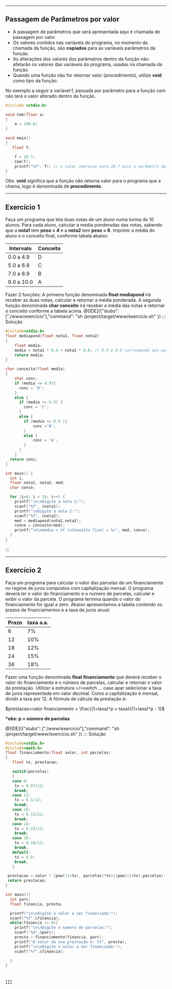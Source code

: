 ----
Passagem de Parâmetros por valor
----
+ A passagem de parâmetros que será apresentada aqui é chamada de passagem por valor. 
+ Os valores contidos nas variáveis do programa, no momento da chamada da função, são <b>copiados</B> para as variáveis parâmetros da função.  
+ As alterações dos valores dos parâmetros dentro da função não afetarão os valores das variáveis do programa, usadas na chamada da função.
+ Quando uma função não for retornar valor (procedimento), utilize <b>void</b> como tipo da função.
<p>No exemplo a seguir a variável f, passada por parâmetro para a função cem não terá o valor alterado dentro da função.</p>

```C runnable
#include <stdio.h>

void Cem(float a)
{
    a = 100.0;
}

void main()
{
   float f;

    f = 20.7;
    Cem(f);
    printf("%f", f); // o valor impresso será 20.7 pois o parâmetro da função foi passado por valor.
} 
```

Obs: <b>void</b> significa que a função não retorna valor para o programa que a chama, logo é denominada de <b>procedimento</b>.

----
Exercício 1
----
Faça um programa que leia duas notas de um aluno numa turma de 10 alunos. Para cada aluno, calcular a média ponderadas das notas, sabendo que a <b>nota1</b> tem <b>peso = 4</b> e a <b>nota2</b> tem <b>peso = 6</b>. Imprimir a média do aluno e o conceito final, conforme tabela abaixo:

| Intervalo | Conceito |
| --------- | -------- |
| 0.0 a 4.9 |    D     |
| 5.0 a 6.9 |    C     |
| 7.0 a 8.9 |    B     |
| 9.0 a 10.0|    A     |

Fazer 2 funções:
A primeira função denominada <b>float mediapond</b> irá receber as duas notas, calcular e retornar a média ponderada. A segunda função denominada <b>char conceito</b> irá receber a média das notas e retornar o conceito conforme a tabela acima.
@[IDE]({"stubs": ["./www/exercicio"],"command": "sh /project/target/www/exercicio.sh"
})
::: Solução

``` C
#include<stdio.h>
float mediapond(float nota1, float nota2)
{
    float media;
    media = nota1 * 0.4 + nota2 * 0.6; // 0.4 e 0.6 corresponde aos pesos das notas dividido pela soma dos pesos.
    return media;
}

char conceito(float media)
{
    char conc;
    if (media <= 4.9){
      conc = 'D';
    }
    else {
      if (media <= 6.9) {
        conc = 'C';
      }
      else {
        if (media <= 8.9 ){
            conc ='B';
        }
        else {
            conc = 'A';
        }
      }
    }
  return conc;
}

int main() {
  int i;
  float nota1, nota2, med;
  char conce;

  for (i=0; i < 10; i++) {
    printf("\n\nDigite a nota 1:");
    scanf("%f", &nota1);
    printf("\nDigite a nota 2:");
    scanf("%f", &nota2);
    med = mediapond(nota1,nota2);
    conce = conceito(med);
    printf("\n\nmédia = %f \nConceito final = %c", med, conce);
  }
}


```
:::

----
Exercício 2
----
Faça um programa para calcular o valor das parcelas de um financiamento no regime de juros compostos com capitalização mensal. O programa deverá ler o valor do financiamento e o número de parcelas, calcular e exibir o valor da parcela. O programa termina quando o valor do financiamento for igual a zero. Abaixo apresentamos a tabela contendo os prazos de financiamentos e a taxa de juros anual:

| Prazo | taxa a.a. |
| ----- | --------- |
|   6   |     7%    |
|  12   |    10%    |
|  18   |    12%    |
|  24   |    15%    |
|  36   |    18%    |
Fazer uma função denominada <b>float financiamento</b> que deverá receber o valor do financiamento e o número de parcelas, calcular e retornar o valor da prestação. Utilizar a estrutura </>switch ... case</b> apar selecionar a taxa de juros representada em valor decimal. Como a capitalização é mensal, dividir a taxa por 12. 
A fórmula de cálcula da prestação é: 

$`prestacao=valor financiamento × \frac{(1+taxa)^p × taxa}{(1+taxa)^p  - 1}`$

<b>*obs: p = número de parcelas</b>


@[IDE]({"stubs": ["./www/exercicio"],"command": "sh /project/target/www/exercicio.sh"
})
::: Solução

``` C
#include<stdio.h>
#include<math.h>
float financiamento(float valor, int parcelas)
{
   float tx, prestacao;

   switch(parcelas)
   {
   case 6:
    tx = 0.07/12;
    break;
   case 12:
    tx = 0.1/12;
    break;
   case 18:
    tx = 0.12/12;
    break;
   case 24:
    tx = 0.15/12;
    break;
   case 36:
    tx = 0.18/12;
    break;
   default:
    tx = 0.0;
    break;
   }

 prestacao = valor * (pow((1+tx), parcelas)*tx)/(pow((1+tx),parcelas)-1);
 return prestacao;
}

int main(){
  int parc;
  float financia, presta;

  printf("\n\nDigite o valor a ser financiado:");
  scanf("%f",&financia);
  while(financia != 0){
    printf("\n\nDigite o numero de parcelas:");
    scanf("%d",&parc);
    presta = financiamento(financia, parc);
    printf("O valor da sua prestação e: %f", presta);
    printf("\n\nDigite o valor a ser financiado:");
    scanf("%f",&financia);

  }
}


```
:::
----

